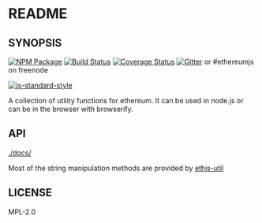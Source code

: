 # README

## SYNOPSIS

[![NPM Package](https://img.shields.io/npm/v/ethereumjs-util.svg?style=flat-square)](https://www.npmjs.org/package/ethereumjs-util) [![Build Status](https://img.shields.io/travis/ethereumjs/ethereumjs-util.svg?branch=master&style=flat-square)](https://travis-ci.org/ethereumjs/ethereumjs-util) [![Coverage Status](https://img.shields.io/coveralls/ethereumjs/ethereumjs-util.svg?style=flat-square)](https://coveralls.io/r/ethereumjs/ethereumjs-util) [![Gitter](https://img.shields.io/gitter/room/ethereum/ethereumjs-lib.svg?style=flat-square)](https://gitter.im/ethereum/ethereumjs-lib) or \#ethereumjs on freenode

[![js-standard-style](https://cdn.rawgit.com/feross/standard/master/badge.svg)](https://github.com/feross/standard)

A collection of utility functions for ethereum. It can be used in node.js or can be in the browser with browserify.

## API

[./docs/](https://github.com/giulibar/Konect/tree/36adf0373135e1ba10f3740caa61d089557aa08e/node_modules/eth-sig-util/node_modules/ethereumjs-util/docs/index.md)

Most of the string manipulation methods are provided by [ethjs-util](https://github.com/ethjs/ethjs-util)

## LICENSE

MPL-2.0

